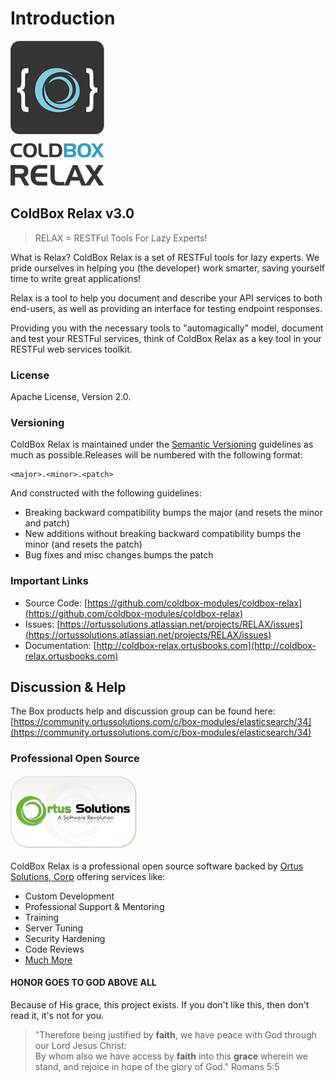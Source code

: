 # Introduction

![](.gitbook/assets/relaxLogo150.png)

## ColdBox Relax v3.0

> RELAX = RESTFul Tools For Lazy Experts!

What is Relax? ColdBox Relax is a set of RESTFul tools for lazy experts. We pride ourselves in helping you \(the developer\) work smarter, saving yourself time to write great applications!

Relax is a tool to help you document and describe your API services to both end-users, as well as providing an interface for testing endpoint responses.

Providing you with the necessary tools to "automagically" model, document and test your RESTFul services, think of ColdBox Relax as a key tool in your RESTFul web services toolkit.

### License

Apache License, Version 2.0.

### Versioning

ColdBox Relax is maintained under the [Semantic Versioning](http://semver.org) guidelines as much as possible.Releases will be numbered with the following format:

```text
<major>.<minor>.<patch>
```

And constructed with the following guidelines:

* Breaking backward compatibility bumps the major \(and resets the minor and patch\)
* New additions without breaking backward compatibility bumps the minor \(and resets the patch\)
* Bug fixes and misc changes bumps the patch

### Important Links

* Source Code: [https://github.com/coldbox-modules/coldbox-relax](https://github.com/coldbox-modules/coldbox-relax)
* Issues: [https://ortussolutions.atlassian.net/projects/RELAX/issues](https://ortussolutions.atlassian.net/projects/RELAX/issues)
* Documentation: [http://coldbox-relax.ortusbooks.com](http://coldbox-relax.ortusbooks.com)

## Discussion & Help

The Box products help and discussion group can be found here: [https://community.ortussolutions.com/c/box-modules/elasticsearch/34](https://community.ortussolutions.com/c/box-modules/elasticsearch/34)

### Professional Open Source

![Ortus Solutions, Corp](.gitbook/assets/ortussolutions_button.png)

ColdBox Relax is a professional open source software backed by [Ortus Solutions, Corp](http://www.ortussolutions.com/services) offering services like:

* Custom Development
* Professional Support & Mentoring
* Training
* Server Tuning
* Security Hardening
* Code Reviews
* [Much More](http://www.ortussolutions.com/services)

#### HONOR GOES TO GOD ABOVE ALL

Because of His grace, this project exists. If you don't like this, then don't read it, it's not for you.

> "Therefore being justified by **faith**, we have peace with God through our Lord Jesus Christ:  
> By whom also we have access by **faith** into this **grace** wherein we stand, and rejoice in hope of the glory of God." Romans 5:5

